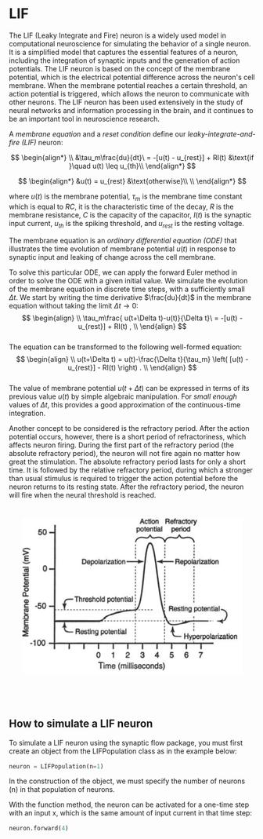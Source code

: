 <script src='https://cdnjs.cloudflare.com/ajax/libs/mathjax/2.7.4/MathJax.js?config=default'></script>

# LIF

The LIF (Leaky Integrate and Fire) neuron is a widely used model in computational neuroscience for simulating the behavior of a single neuron. It is a simplified model that captures the essential features of a neuron, including the integration of synaptic inputs and the generation of action potentials. The LIF neuron is based on the concept of the membrane potential, which is the electrical potential difference across the neuron's cell membrane. When the membrane potential reaches a certain threshold, an action potential is triggered, which allows the neuron to communicate with other neurons. The LIF neuron has been used extensively in the study of neural networks and information processing in the brain, and it continues to be an important tool in neuroscience research.


A *membrane equation* and a *reset condition* define our *leaky-integrate-and-fire (LIF)* neuron:
<br>


$$
\begin{align*}
\\
&\tau_m\frac{du}{dt}\ = -[u(t) - u_{rest}] + RI(t) &\text{if }\quad u(t) \leq u_{th}\\
\end{align*}
$$

$$
\begin{align*}
&u(t) = u_{rest} &\text{otherwise}\\
\\
\end{align*}
$$

where $u(t)$ is the membrane potential, $\tau_m$ is the membrane time constant which is equal to $RC$, it is the characteristic time of the decay, $R$ is the membrane resistance, $C$ is the capacity of the capacitor, $I(t)$ is the synaptic input current, $u_{th}$ is the spiking threshold, and $u_{rest}$ is the resting voltage.

The membrane equation is an *ordinary differential equation (ODE)* that illustrates the time evolution of membrane potential $u(t)$ in response to synaptic input and leaking of change across the cell membrane.

To solve this particular ODE, we can apply the forward Euler method in order to solve the ODE with a given initial value. We simulate the evolution of the membrane equation in discrete time steps, with a sufficiently small $\Delta t$. We start by writing the time derivative $\frac{du}{dt}$ in the membrane equation without taking the limit $\Delta t \to 0$:
<br>
$$
\begin{align}
\\
\tau_m\frac{ u(t+\Delta t)-u(t)}{\Delta t}\ = -[u(t) - u_{rest}] + RI(t) ,
\\
\end{align}
$$
<br>
The equation can be transformed to the following well-formed equation:
<br>
$$
\begin{align}
\\
u(t+\Delta t) = u(t)-\frac{\Delta t}{\tau_m} \left( [u(t) - u_{rest}] - RI(t) \right) .
\\
\end{align}
$$
<br>
The value of membrane potential $u(t+\Delta t)$ can be expressed in terms of its previous value $u(t)$ by simple algebraic manipulation. For *small enough* values of $\Delta t$, this provides a good approximation of the continuous-time integration.

Another concept to be considered is the refractory period. After the action potential occurs, however, there is a short period of refractoriness, which affects neuron firing. During the first part of the refractory period (the absolute refractory period), the neuron will not fire again no matter how great the stimulation. The absolute refractory period lasts for only a short time. It is followed by the relative refractory period, during which a stronger than usual stimulus is required to trigger the action potential before the neuron returns to its resting state. After the refractory period, the neuron will fire when the neural threshold is reached.
<br>
<p align="center">
  <img src="_static/membrane.jpeg" alt="Membrane Potential" style="width: 450px; padding: 25px; margin: auto;"/>
</p>
<br>

## How to simulate a LIF neuron

To simulate a LIF neuron using the synaptic flow package, you must first create an object from the LIFPopulation class as in the example below:

```python
neuron = LIFPopulation(n=1)
```
In the construction of the object, we must specify the number of neurons (n) in that population of neurons.

With the function method, the neuron can be activated for a one-time step with an input x, which is the same amount of input current in that time step:

```python
neuron.forward(4)
```



